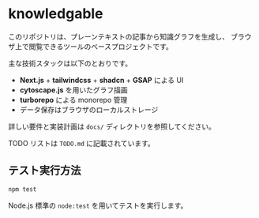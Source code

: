 # knowledgable

このリポジトリは、プレーンテキストの記事から知識グラフを生成し、
ブラウザ上で閲覧できるツールのベースプロジェクトです。

主な技術スタックは以下のとおりです。

- **Next.js** + **tailwindcss** + **shadcn** + **GSAP** による UI
- **cytoscape.js** を用いたグラフ描画
- **turborepo** による monorepo 管理
- データ保存はブラウザのローカルストレージ

詳しい要件と実装計画は `docs/` ディレクトリを参照してください。

TODO リストは `TODO.md` に記載されています。

## テスト実行方法

```bash
npm test
```

Node.js 標準の `node:test` を用いてテストを実行します。
